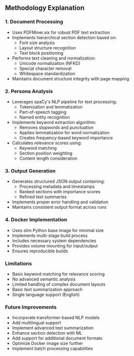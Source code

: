 ## Methodology Explanation

### 1. Document Processing
- Uses PDFMiner.six for robust PDF text extraction
- Implements hierarchical section detection based on:
  - Font size analysis
  - Layout structure recognition
  - Text block positioning
- Performs text cleaning and normalization:
  - Unicode normalization (NFKD)
  - Special character removal
  - Whitespace standardization
- Maintains document structure integrity with page mapping

### 2. Persona Analysis
- Leverages spaCy's NLP pipeline for text processing:
  - Tokenization and lemmatization
  - Part-of-speech tagging
  - Named entity recognition
- Implements keyword extraction algorithm:
  - Removes stopwords and punctuation
  - Applies lemmatization for word normalization
  - Creates frequency-based keyword importance
- Calculates relevance scores using:
  - Keyword matching
  - Section position weighting
  - Content length consideration

### 3. Output Generation
- Generates structured JSON output containing:
  - Processing metadata and timestamps
  - Ranked sections with importance scores
  - Refined text summaries
- Implements proper error handling and validation
- Maintains consistent output format across runs

### 4. Docker Implementation
- Uses slim Python base image for minimal size
- Implements multi-stage build process
- Includes necessary system dependencies
- Provides volume mounting for input/output
- Ensures reproducible builds

### Limitations
- Basic keyword matching for relevance scoring
- No advanced semantic analysis
- Limited handling of complex document layouts
- Basic text summarization approach
- Single language support (English)

### Future Improvements
- Incorporate transformer-based NLP models
- Add multilingual support
- Implement advanced text summarization
- Enhance section detection with ML
- Add support for additional document formats
- Optimize Docker image size further
- Implement batch processing capabilities